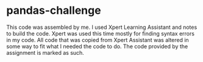 # pandas-challenge
This code was assembled by me. I used Xpert Learning Assistant and notes to build the code. Xpert was used this time mostly for finding syntax errors in my code. All code that was copied from Xpert Assistant was altered in some way to fit what I needed the code to do. The code provided by the assignment is marked as such.
